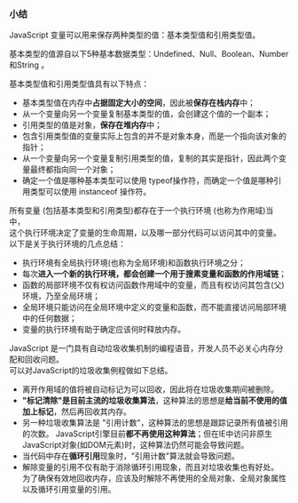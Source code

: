 ### 小结
 
JavaScript 变量可以用来保存两种类型的值：基本类型值和引用类型值。

基本类型的值源自以下5种基本数据类型：Undefined、Null、Boolean、Number 和String 。

基本类型值和引用类型值具有以下特点：

 - 基本类型值在内存中**占据固定大小的空间**，因此被**保存在栈内存**中；
 - 从一个变量向另一个变量复制基本类型的值，会创建这个值的一个副本；
 - 引用类型的值是对象，**保存在堆内存**中；
 - 包含引用类型值的变量实际上包含的并不是对象本身，而是一个指向该对象的指针；
 - 从一个变量向另一个变量复制引用类型的值，复制的其实是指针，因此两个变量最终都指向同一个对象；
 - 确定一个值是哪种基本类型可以使用 typeof操作符，而确定一个值是哪种引用类型可以使用 instanceof 操作符。

所有变量 (包括基本类型和引用类型)都存在于一个执行环境 (也称为作用域)当中，  
这个执行环境决定了变量的生命周期，以及哪一部分代码可以访问其中的变量。  
以下是关于执行环境的几点总结：

 - 执行环境有全局执行环境(也称为全局环境)和函数执行环境之分；
 - 每次**进入一个新的执行环境，都会创建一个用于搜素变量和函数的作用域链**；
 - 函数的局部环境不仅有权访问函数作用域中的变量，而且有权访问其包含(父)环境，乃至全局环境；
 - 全局环境只能访问在全局环境中定义的变量和函数，而不能直接访问局部环境中的任何数据；
 - 变量的执行环境有助于确定应该何时释放内存。

JavaScript 是一门具有自动垃圾收集机制的编程语音，开发人员不必关心内存分配和回收问题。  
可以对JavaScript的垃圾收集例程做如下总结。

 - 离开作用域的值将被自动标记为可以回收，因此将在垃圾收集期间被删除。
 - **"标记清除"是目前主流的垃圾收集算法**，这种算法的思想是**给当前不使用的值加上标记**，然后再回收其内存。
 - 另一种垃圾收集算法是 "引用计数"，这种算法的思想是跟踪记录所有值被引用的次数。
 	JavaScript引擎目前**都不再使用这种算法**；但在IE中访问非原生JavaScript对象(如DOM元素)时，这种算法仍然可能会导致问题。
 - 当代码中存在**循环引用**现象时，"引用计数"算法就会导致问题。
 - 解除变量的引用不仅有助于消除循环引用现象，而且对垃圾收集也有好处。  
 	为了确保有效地回收内存，应该及时解除不再使用的全局对象、全局对象属性以及循环引用变量的引用。  


